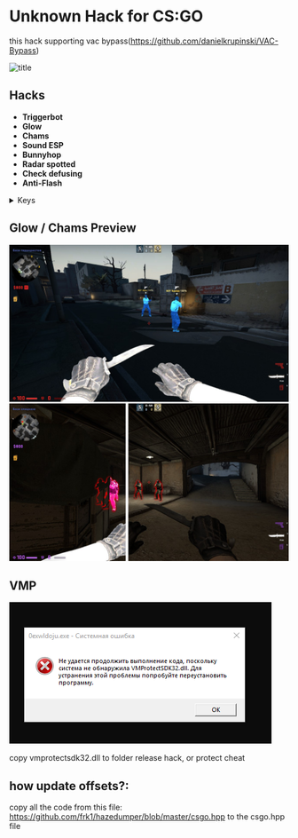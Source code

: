 # Unknown Hack for CS:GO
this hack supporting vac bypass(https://github.com/danielkrupinski/VAC-Bypass)

![title](github.com/carterrrj/unknownhack-csgo/blob/main/images/screensht.png)

## Hacks
*   **Triggerbot**
*   **Glow**
*   **Chams**
*   **Sound ESP**
*   **Bunnyhop**
*   **Radar spotted**
*   **Check defusing**
*   **Anti-Flash**

<details>
<summary>Keys</summary>
  
  [NUM1] - Anti-Flash
  
  [NUM2] - Radar Hack
  
  [NUM3] - Draw Chams
  
  [NUM4] - TriggerBot // alt key holding to work bot
  
  [NUM5] - Check Defusing
  
  [NUM6] - Glow
  
  [NUM7] - Bunnyhop
  
  [NUM8] - Sound esp
  
  [F11] - Unload Hack
  
</details>

## Glow / Chams Preview
![title](https://github.com/carterrrj/unknownhack-csgo/blob/main/images/chams.jpg)
![title](https://github.com/carterrrj/unknownhack-csgo/blob/main/images/glow%20%26%20chams.png)

## VMP
![title](https://github.com/carterrrj/unknownhack-csgo/blob/main/images/12515.png)

copy vmprotectsdk32.dll to folder release hack, or protect cheat

## how update offsets?:

copy all the code from this file: https://github.com/frk1/hazedumper/blob/master/csgo.hpp
to the csgo.hpp file




